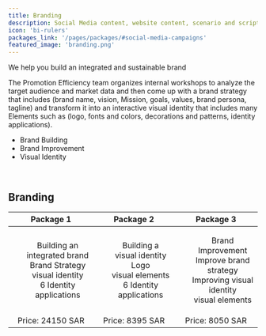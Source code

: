 ```yaml
---
title: Branding
description: Social Media content, website content, scenario and script writing, company profile content, articles.
icon: 'bi-rulers'
packages_link: '/pages/packages/#social-media-campaigns'
featured_image: 'branding.png'
---
```

We help you build an integrated and sustainable brand

The Promotion Efficiency team organizes internal workshops to analyze the target audience and market data and then come up with a brand strategy that includes (brand name, vision, Mission, goals, values, brand persona, tagline) and transform it into an interactive visual identity that includes many Elements such as (logo, fonts and colors, decorations and patterns, identity applications).

- Brand Building
- Brand Improvement
- Visual Identity

<br>

## Branding

|            **Package 1**           |             **Package 2**             |               **Package 3**              |
|:-----------------------------------:|:-------------------------------------:|:----------------------------------------:|
| <ul style="list-style-type: none"><li>Building an integrated brand</li><li>Brand Strategy </li><li> visual identity  </li><li> 6 Identity applications  </li></ul>  |    <ul style="list-style-type: none"><li>Building a visual identity</li><li> Logo   </li><li> visual elements </li><li> 6 Identity applications  </li></ul>         |       <ul style="list-style-type: none"><li>Brand Improvement </li><li>Improve brand strategy </li><li>  Improving visual identity</li><li> visual elements </li></ul>       
|          Price: 24150  SAR          |           Price: 8395  SAR            |             Price: 8050  SAR             | 

<br> 